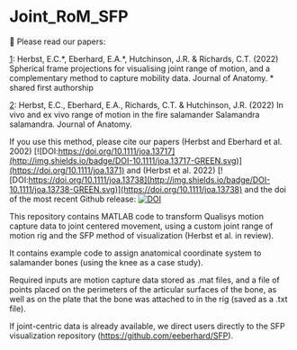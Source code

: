 # Joint_RoM_SFP

:pencil:  Please read our papers:

[1](https://doi.org/10.1111/joa.13717): Herbst, E.C.\*, Eberhard, E.A.\*, Hutchinson, J.R. & Richards, C.T. (2022) Spherical frame projections for visualising joint range of motion, and a complementary method to capture mobility data. Journal of Anatomy. \* shared first authorship

[2](https://doi.org/10.1111/joa.13738): Herbst, E.C., Eberhard, E.A., Richards, C.T. & Hutchinson, J.R. (2022) In vivo and ex vivo range of motion in the fire salamander Salamandra salamandra. Journal of Anatomy.

If you use this method, please cite our papers (Herbst and Eberhard et al. 2002) [![DOI:https://doi.org/10.1111/joa.13717](http://img.shields.io/badge/DOI-10.1111/joa.13717-GREEN.svg)](https://doi.org/10.1111/joa.1371) and (Herbst et al. 2022) [![DOI:https://doi.org/10.1111/joa.13738](http://img.shields.io/badge/DOI-10.1111/joa.13738-GREEN.svg)](https://doi.org/10.1111/joa.13738) and the doi of the most recent Github release:
[![DOI](https://zenodo.org/badge/DOI/10.5281/zenodo.6914547.svg)](https://doi.org/10.5281/zenodo.6914547)


This repository contains MATLAB code to transform Qualisys motion capture data to joint centered movement, using a custom joint range of motion rig and the SFP method of visualization (Herbst et al. in review).

It contains example code to assign anatomical coordinate system to salamander bones (using the knee as a case study). 

Required inputs are motion capture data stored as .mat files, and a file of points placed on the perimeters of the articular surfaces of the bone, as well as on the plate that the bone was attached to in the rig (saved as a .txt file).

If joint-centric data is already available, we direct users directly to the SFP visualization repository (https://github.com/eeberhard/SFP).
